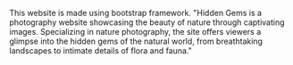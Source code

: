 This website is  made using bootstrap framework.
"Hidden Gems is a photography website showcasing the beauty of nature through captivating images. Specializing in nature photography, the site offers viewers a glimpse into the hidden gems of the natural world, from breathtaking landscapes to intimate details of flora and fauna."
